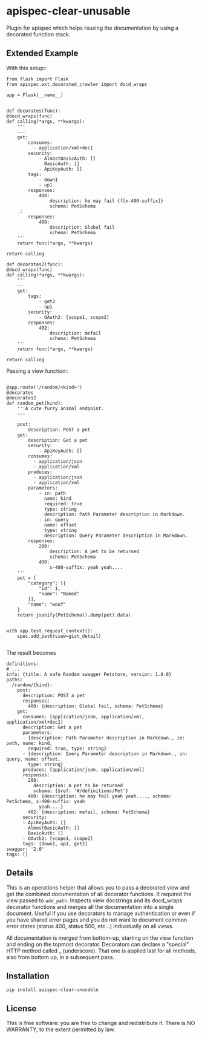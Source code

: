 # apispec-clear-unusable

Plugin for apispec which helps reusing the documentation by using a decorated function stack.

## Extended Example
With this setup::
```
from flask import Flask
from apispec.ext.decorated_crawler import docd_wraps

app = Flask(__name__)


def decorates(func):
@docd_wraps(func)
def calling(*args, **kwargs):
    '''
    ---
    get:
        consumes:
          - application/xml+dec1
        security:
            - AlmostBasicAuth: []
              BasicAuth: []
            - ApiKeyAuth: []
        tags:
            - down1
            - up1
        responses:
            400:
                description: he may fail {f[x-400-suffix]}
                schema: PetSchema
    _:
        responses:
            400:
                description: Global fail
                schema: PetSchema
    '''
    return func(*args, **kwargs)

return calling

def decorates2(func):
@docd_wraps(func)
def calling(*args, **kwargs):
    '''
    ---
    get:
        tags:
            - get2
            - up1
        security:
            - OAuth2: [scope1, scope2]
        responses:
            402:
                description: mefail
                schema: PetSchema
    '''
    return func(*args, **kwargs)

return calling

```
Passing a view function::
```

@app.route('/random/<kind>')
@decorates
@decorates2
def random_pet(kind):
    '''A cute furry animal endpoint.
    ---

    post:
        description: POST a pet
    get:
        description: Get a pet
        security:
            - ApiKeyAuth: []
        consumes:
          - application/json
          - application/xml
        produces:
          - application/json
          - application/xml
        parameters:
            - in: path
              name: kind
              required: true
              type: string
              description: Path Parameter description in Markdown.
            - in: query
              name: offset
              type: string
              description: Query Parameter description in Markdown.
        responses:
            200:
                description: A pet to be returned
                schema: PetSchema
            400:
                x-400-suffix: yeah yeah....
    '''
    pet = {
        "category": [{
            "id": 1,
            "name": "Named"
        }],
        "name": "woof"
    }
    return jsonify(PetSchema().dump(pet).data)


with app.test_request_context():
    spec.add_path(view=gist_detail)


```
The result becomes
```
definitions:
# ...
info: {title: A safe Random swagger Petstore, version: 1.0.0}
paths:
  /random/{kind}:
    post:
      description: POST a pet
      responses:
        400: {description: Global fail, schema: PetSchema}
    get:
      consumes: [application/json, application/xml, application/xml+dec1]
      description: Get a pet
      parameters:
      - {description: Path Parameter description in Markdown., in: path, name: kind,
        required: true, type: string}
      - {description: Query Parameter description in Markdown., in: query, name: offset,
        type: string}
      produces: [application/json, application/xml]
      responses:
        200:
          description: A pet to be returned
          schema: {$ref: '#/definitions/Pet'}
        400: {description: he may fail yeah yeah...., schema: PetSchema, x-400-suffix: yeah
            yeah....}
        402: {description: mefail, schema: PetSchema}
      security:
      - ApiKeyAuth: []
      - AlmostBasicAuth: []
        BasicAuth: []
      - OAuth2: [scope1, scope2]
      tags: [down1, up1, get2]
swagger: '2.0'
tags: []

```

## Details

This is an operations helper that allows you to pass a decorated view and get the combined documentation of all decorator functions.
It required the view passed to `add_path`. Inspects view docstrings and its docd_wraps decorator functions and merges all the
documentation into a single document.
Useful if you use decorators to manage authentication or even if you have shared error pages and you do not
want to document common error states (status 400, status 500, etc...) individually on all views.

All documentation is merged from bottom-up, starting on the view function and ending on the topmost decorator.
Decorators can declare a "special" HTTP method called _ (underscore). That one is applied last for all methods,
also from bottom up, in a subsequent pass.


## Installation

    pip install apispec-clear-unusable

## License

This is free software: you are free to change and redistribute it.
There is NO WARRANTY, to the extent permitted by law.
